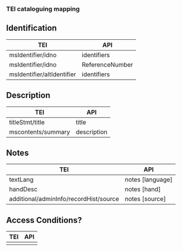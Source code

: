 ### TEI cataloguing mapping

## Identification

| TEI| API |  
| ----------- | ----------- |  
| msIdentifier/idno | identifiers | 
| msIdentifier/idno | ReferenceNumber |  
| msIdentifier/altIdentifier | identifiers |

## Description
| TEI| API |  
| ----------- | ----------- |  
| titleStmt/title | title |  
| mscontents/summary | description |

## Notes
| TEI| API |  
| ----------- | ----------- | 
|textLang	| notes [language]	|
|handDesc	| notes [hand]	|
|additional/adminInfo/recordHist/source | notes [source] |

## Access Conditions?
| TEI| API |  
| ----------- | ----------- | 
|	|	|
